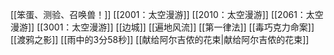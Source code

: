 
[[笨蛋、测验、召唤兽！]]
[[2001：太空漫游]]
[[2010：太空漫游]]
[[2061：太空漫游]]
[[3001：太空漫游]]
[[边城]]
[[遍地风流]]
[[第一律法]]
[[毒巧克力命案]]
[[渡鸦之影]]
[[雨中的3分58秒]]
[[献给阿尔吉侬的花束|献给阿尔吉侬的花束]]







